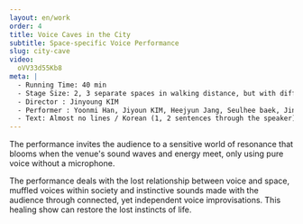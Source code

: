 ```yaml
---
layout: en/work
order: 4
title: Voice Caves in the City
subtitle: Space-specific Voice Performance
slug: city-cave
video:
  oVV33d55Kb8
meta: |
  - Running Time: 40 min
  - Stage Size: 2, 3 separate spaces in walking distance, but with different acoustics.
  - Director : Jinyoung KIM
  - Performer : Yoonmi Han, Jiyoun KIM, Heejyun Jang, Seulhee baek, Jinyoung KIM
  - Text: Almost no lines / Korean (1, 2 sentences through the speaker)
---
```



The performance invites the audience to a sensitive world of resonance that blooms when the venue's sound waves and energy meet, only using pure voice without a microphone.

The performance deals with the lost relationship between voice and space, muffled voices within society and instinctive sounds made with the audience through connected, yet independent voice improvisations. This healing show can restore the lost instincts of life.
